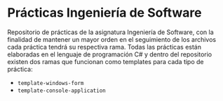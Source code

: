 # Prácticas Ingeniería de Software

Repositorio de prácticas de la asignatura Ingeniería de Software, con la finalidad de mantener un mayor orden en el seguimiento de los archivos cada práctica tendrá su respectiva rama.
Todas las prácticas están elaboradas en el lenguaje de programación C# y dentro del repositorio existen dos ramas que funcionan como templates para cada tipo de práctica:
-	`template-windows-form`
-	`template-console-application`

